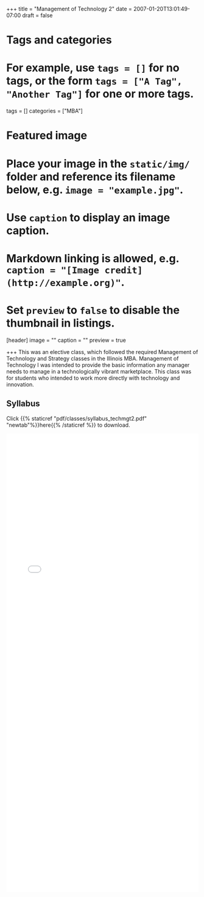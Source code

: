 +++
title = "Management of Technology 2"
date = 2007-01-20T13:01:49-07:00
draft = false

# Tags and categories
# For example, use `tags = []` for no tags, or the form `tags = ["A Tag", "Another Tag"]` for one or more tags.
tags = []
categories = ["MBA"]



# Featured image
# Place your image in the `static/img/` folder and reference its filename below, e.g. `image = "example.jpg"`.
# Use `caption` to display an image caption.
#   Markdown linking is allowed, e.g. `caption = "[Image credit](http://example.org)"`.
# Set `preview` to `false` to disable the thumbnail in listings.
[header]
image = ""
caption = ""
preview = true

+++
This was an elective class, which followed the required Management of Technology and Strategy classes in the Illinois MBA.  Management of Technology I was intended to provide the basic information any manager needs to manage in a technologically vibrant marketplace.  This class was for students who intended to work more directly with technology and innovation.

## Syllabus

Click {{% staticref "pdf/classes/syllabus_techmgt2.pdf" "newtab"%}}here{{% /staticref %}} to download.

<embed src="/pdf/classes/syllabus_techmgt2.pdf" type="application/pdf" width="100%" height="1200px">

